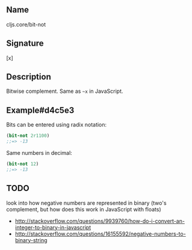 ## Name
cljs.core/bit-not

## Signature
[x]

## Description

Bitwise complement.  Same as `~x` in JavaScript.

## Example#d4c5e3

Bits can be entered using radix notation:

```clj
(bit-not 2r1100)
;;=> -13
```

Same numbers in decimal:

```clj
(bit-not 12)
;;=> -13
```

## TODO

look into how negative numbers are represented in binary (two's complement, but how does this work in JavaScript with floats)
- http://stackoverflow.com/questions/9939760/how-do-i-convert-an-integer-to-binary-in-javascript
- http://stackoverflow.com/questions/16155592/negative-numbers-to-binary-string
